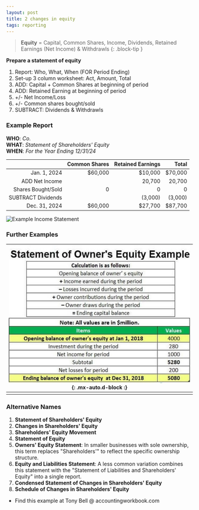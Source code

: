 ```yaml
---
layout: post
title: 2 changes in equity
tags: reporting
---
```


> **Equity** = Capital, Common Shares, Income, Dividends, Retained Earnings (Net Income) & Withdrawls
{: .block-tip }


**Prepare a statement of equity**

1. Report: Who, What, When (FOR Period Ending)
2. Set-up 3 column worksheet: Act, Amount, Total
3. ADD: Capital + Common Shares at beginning of period  
4. ADD: Retained Earning at beginning of period  
5.  +/- Net Income/Loss  
6.  +/- Common shares bought/sold  
7. SUBTRACT: Dividends & Withdrawls  

### Example Report

**WHO**: *Co.*  
**WHAT**: *Statement of Shareholders' Equity*  
**WHEN**: *For the Year Ending 12/31/24*  

|              | Common Shares | Retained Earnings |   Total |
|-------------:|--------------:|------------------:|--------:|
| Jan. 1, 2024 |       $60,000 |           $10,000 | $70,000 |
| ADD Net Income |             |            20,700 |  20,700 |
| Shares Bought/Sold |       0 |                 0 |       0 |
| SUBTRACT Dividends |         |           (3,000) |  (3,000)|
| Dec. 31, 2024 |      $60,000 |           $27,700 |  $87,700|


![Example Income Statement](/assets/tony-bell/equity.numbers.png)

### Further Examples

| ![Example Statement of Equity](/assets/misc/Statement-of-Owners-Equity-Example.jpg){: .mx-auto.d-block :} |
|:-:|
||

### Alternative Names

1. **Statement of Shareholders' Equity**   
2. **Changes in Shareholders' Equity**   
3. **Shareholders' Equity Movement**  
4. **Statement of Equity**   
5. **Owners' Equity Statement**: In smaller businesses with sole ownership, this term replaces "Shareholders'" to reflect the specific ownership structure.   
6. **Equity and Liabilities Statement**: A less common variation combines this statement with the "Statement of Liabilities and Shareholders' Equity" into a single report.   
7. **Condensed Statement of Changes in Shareholders' Equity**   
8. **Schedule of Changes in Shareholders' Equity**   
   
- Find this example at Tony Bell @ accountingworkbook.com
